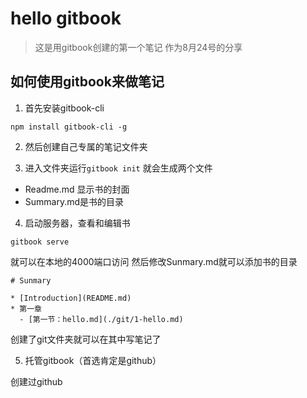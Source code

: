# hello gitbook
> 这是用gitbook创建的第一个笔记
 作为8月24号的分享
## 如何使用gitbook来做笔记

1. 首先安装gitbook-cli

```
npm install gitbook-cli -g
```

2. 然后创建自己专属的笔记文件夹

3. 进入文件夹运行`gitbook init`
就会生成两个文件
- Readme.md 显示书的封面
- Summary.md是书的目录

4. 启动服务器，查看和编辑书

```
gitbook serve
```
就可以在本地的4000端口访问
然后修改Sunmary.md就可以添加书的目录

```
# Sunmary

* [Introduction](README.md)
* 第一章
  - [第一节：hello.md](./git/1-hello.md)
```

创建了git文件夹就可以在其中写笔记了

5. 托管gitbook（首选肯定是github）

创建过github

